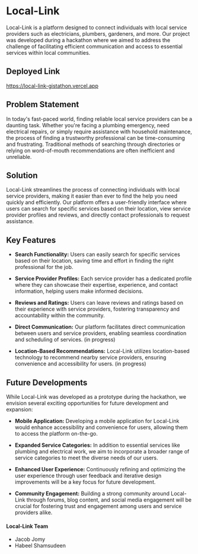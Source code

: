# Local-Link

Local-Link is a platform designed to connect individuals with local service providers such as electricians, plumbers, gardeners, and more. Our project was developed during a hackathon where we aimed to address the challenge of facilitating efficient communication and access to essential services within local communities.

## Deployed Link

https://local-link-gistathon.vercel.app

## Problem Statement

In today's fast-paced world, finding reliable local service providers can be a daunting task. Whether you're facing a plumbing emergency, need electrical repairs, or simply require assistance with household maintenance, the process of finding a trustworthy professional can be time-consuming and frustrating. Traditional methods of searching through directories or relying on word-of-mouth recommendations are often inefficient and unreliable.

## Solution

Local-Link streamlines the process of connecting individuals with local service providers, making it easier than ever to find the help you need quickly and efficiently. Our platform offers a user-friendly interface where users can search for specific services based on their location, view service provider profiles and reviews, and directly contact professionals to request assistance.

## Key Features

- **Search Functionality:** Users can easily search for specific services based on their location, saving time and effort in finding the right professional for the job.
  
- **Service Provider Profiles:** Each service provider has a dedicated profile where they can showcase their expertise, experience, and contact information, helping users make informed decisions.
  
- **Reviews and Ratings:** Users can leave reviews and ratings based on their experience with service providers, fostering transparency and accountability within the community.
  
- **Direct Communication:** Our platform facilitates direct communication between users and service providers, enabling seamless coordination and scheduling of services. (in progress)
  
- **Location-Based Recommendations:** Local-Link utilizes location-based technology to recommend nearby service providers, ensuring convenience and accessibility for users. (in progress)

## Future Developments

While Local-Link was developed as a prototype during the hackathon, we envision several exciting opportunities for future development and expansion:

- **Mobile Application:** Developing a mobile application for Local-Link would enhance accessibility and convenience for users, allowing them to access the platform on-the-go.
  
- **Expanded Service Categories:** In addition to essential services like plumbing and electrical work, we aim to incorporate a broader range of service categories to meet the diverse needs of our users.
  
- **Enhanced User Experience:** Continuously refining and optimizing the user experience through user feedback and iterative design improvements will be a key focus for future development.
  
- **Community Engagement:** Building a strong community around Local-Link through forums, blog content, and social media engagement will be crucial for fostering trust and engagement among users and service providers alike.

#### Local-Link Team
- Jacob Jomy
- Habeel Shamsudeen

